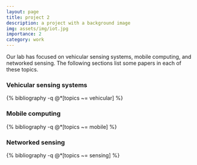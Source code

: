 ```yaml
---
layout: page
title: project 2
description: a project with a background image
img: assets/img/iot.jpg
importance: 2
category: work
---
```


Our lab has focused on vehicular sensing systems, mobile computing, and networked sensing. The following sections list some papers in each of these topics.

### Vehicular sensing systems

{% bibliography -q @*[topics ~= vehicular] %}

### Mobile computing

{% bibliography -q @*[topics ~= mobile] %}

### Networked sensing

{% bibliography -q @*[topics ~= sensing] %}


<!-- Every project has a beautiful feature showcase page. -->
<!-- It's easy to include images in a flexible 3-column grid format. -->
<!-- Make your photos 1/3, 2/3, or full width. -->

<!-- To give your project a background in the portfolio page, just add the img tag to the front matter like so: -->

<!--     --- -->
<!--     layout: page -->
<!--     title: project -->
<!--     description: a project with a background image -->
<!--     img: /assets/img/12.jpg -->
<!--     --- -->

<!-- <div class="row"> -->
<!--     <div class="col-sm mt-3 mt-md-0"> -->
<!--         {% include figure.html path="assets/img/1.jpg" title="example image" class="img-fluid rounded z-depth-1" %} -->
<!--     </div> -->
<!--     <div class="col-sm mt-3 mt-md-0"> -->
<!--         {% include figure.html path="assets/img/3.jpg" title="example image" class="img-fluid rounded z-depth-1" %} -->
<!--     </div> -->
<!--     <div class="col-sm mt-3 mt-md-0"> -->
<!--         {% include figure.html path="assets/img/5.jpg" title="example image" class="img-fluid rounded z-depth-1" %} -->
<!--     </div> -->
<!-- </div> -->
<!-- <div class="caption"> -->
<!--     Caption photos easily. On the left, a road goes through a tunnel. Middle, leaves artistically fall in a hipster photoshoot. Right, in another hipster photoshoot, a lumberjack grasps a handful of pine needles. -->
<!-- </div> -->
<!-- <div class="row"> -->
<!--     <div class="col-sm mt-3 mt-md-0"> -->
<!--         {% include figure.html path="assets/img/5.jpg" title="example image" class="img-fluid rounded z-depth-1" %} -->
<!--     </div> -->
<!-- </div> -->
<!-- <div class="caption"> -->
<!--     This image can also have a caption. It's like magic. -->
<!-- </div> -->

<!-- You can also put regular text between your rows of images. -->
<!-- Say you wanted to write a little bit about your project before you posted the rest of the images. -->
<!-- You describe how you toiled, sweated, *bled* for your project, and then... you reveal its glory in the next row of images. -->


<!-- <div class="row justify-content-sm-center"> -->
<!--     <div class="col-sm-8 mt-3 mt-md-0"> -->
<!--         {% include figure.html path="assets/img/6.jpg" title="example image" class="img-fluid rounded z-depth-1" %} -->
<!--     </div> -->
<!--     <div class="col-sm-4 mt-3 mt-md-0"> -->
<!--         {% include figure.html path="assets/img/11.jpg" title="example image" class="img-fluid rounded z-depth-1" %} -->
<!--     </div> -->
<!-- </div> -->
<!-- <div class="caption"> -->
<!--     You can also have artistically styled 2/3 + 1/3 images, like these. -->
<!-- </div> -->


<!-- The code is simple. -->
<!-- Just wrap your images with `<div class="col-sm">` and place them inside `<div class="row">` (read more about the <a href="https://getbootstrap.com/docs/4.4/layout/grid/">Bootstrap Grid</a> system). -->
<!-- To make images responsive, add `img-fluid` class to each; for rounded corners and shadows use `rounded` and `z-depth-1` classes. -->
<!-- Here's the code for the last row of images above: -->

<!-- {% raw %} -->
<!-- ```html -->
<!-- <div class="row justify-content-sm-center"> -->
<!--     <div class="col-sm-8 mt-3 mt-md-0"> -->
<!--         {% include figure.html path="assets/img/6.jpg" title="example image" class="img-fluid rounded z-depth-1" %} -->
<!--     </div> -->
<!--     <div class="col-sm-4 mt-3 mt-md-0"> -->
<!--         {% include figure.html path="assets/img/11.jpg" title="example image" class="img-fluid rounded z-depth-1" %} -->
<!--     </div> -->
<!-- </div> -->
<!-- ``` -->
<!-- {% endraw %} -->
